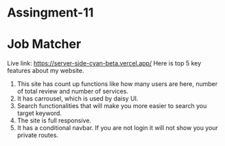 # Assingment-11
# Job Matcher
Live link: https://server-side-cyan-beta.vercel.app/
Here is top 5 key features about my website.
1. This site has count up functions like how many users are here, number of total review and number of services.
2. It has carrousel, which is used by daisy UI.
3. Search functionalities that will make you more easier to search you target keyword.
4. The site is full responsive.
5. It has a conditional navbar. If you are not login it will not show you your private routes.